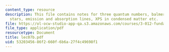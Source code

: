 ```yaml
---
content_type: resource
description: This file contains notes for three quantum numbers, balmer lines in hot
  stars, emission and absorption lines, XPS in condensed matter etc.
file: https://ol-ocw-studio-app-qa.s3.amazonaws.com/courses/3-012-fundamentals-of-materials-science-fall-2005/5320345686f2660f6b6a27f4c49698f1_lec07b.pdf
file_type: application/pdf
resourcetype: Document
title: lec07b.pdf
uid: 53203456-86f2-660f-6b6a-27f4c49698f1
---
```


